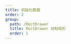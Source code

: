 ```yaml
---
title: 初始化数据
order: 2
group:
  path: /RectDrawer
  title: RectDrawer 绘制矩形
  order: 1
---
```


<code src="./initData.tsx" compact="true" defaultShowCode="true"></code>
